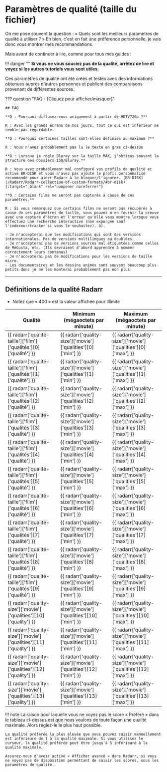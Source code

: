 # Paramètres de qualité (taille du fichier)

On me pose souvent la question : « Quels sont les meilleurs paramètres de qualité à utiliser ? »
Eh bien, c'est en fait une préférence personnelle, je vais donc vous montrer mes recommandations.

Mais avant de continuer à lire, comme pour tous mes guides :

!!! danger ""
    **Si vous ne vous souciez pas de la qualité, arrêtez de lire et voyez si les autres tutoriels vous sont utiles.**

Ces paramètres de qualité ont été créés et testés avec des informations obtenues auprès d'autres personnes et publient des comparaisons provenant de différentes sources.

??? question "FAQ - [Cliquez pour afficher/masquer]"

    ## FAQ

    **Q : Pourquoi diffusez-vous uniquement à partir de HDTV720p ?**

    R : Avec les grands écrans de nos jours, tout ce qui est inférieur ne semble pas regardable.

    **Q : Pourquoi certaines tailles sont-elles définies au maximum ?**

    R : Vous n'avez probablement pas lu le texte en gras ci-dessus

    **Q : Lorsque je règle Bluray sur la taille MAX, j'obtiens souvent la structure des dossiers ISO/Bluray.**

    R : Vous avez probablement mal configuré vos profils de qualité et activé BR-DISK et vous n'avez pas ajouté le profil personnalisé recommandé pour aider Radarr à le bloquer/l'ignorer. [BR-DISK](/Radarr/Radarr-collection-of-custom-formats/#br-disk){:target="_blank" rel="noopener noreferrer"}

    **Q : Certains films ne seront pas capturés à cause de ces paramètres.**

    R : Si vous remarquez que certains films ne seront pas récupérés à cause de ces paramètres de taille, vous pouvez m'en fournir la preuve avec une capture d'écran et l'erreur qu'elle vous montre lorsque vous effectuez une recherche interactive (non expurgée sauf l'indexeur/tracker si vous le souhaitez). à).

    - Je n'accepterai que les modifications qui sont des versions internationales. Pas de versions multilingues ou doublées.
    - Je n'accepterai pas de versions sources mal étiquetées comme celles de MeGusta, etc. (Ils devraient d'abord apprendre à nommer correctement leurs contenus)
    - Je n'accepterai pas de modifications pour les versions de taille micro.
    - Les documentaires et les dessins animés sont souvent beaucoup plus petits donc je ne les monterai probablement pas non plus.

------

## Définitions de la qualité Radarr

- Notez que « 400 » est la valeur affichée pour Illimité

| Qualité | Minimum (mégaoctets par minute) | Maximum (mégaoctets par minute) |
| ----------------------------------------------------------------- | ------------------------------------------------------------- | ------------------------------------------------------------- |
| {{ radarr['qualité-taille']['film']['qualités'][0]['qualité'] }} | {{ radarr['quality-size']['movie']['qualities'][0]['min'] }} | {{ radarr['quality-size']['movie']['qualities'][0]['max'] }} |
| {{ radarr['qualité-taille']['film']['qualités'][1]['qualité'] }} | {{ radarr['quality-size']['movie']['qualities'][1]['min'] }} | {{ radarr['quality-size']['movie']['qualities'][1]['max'] }} |
| {{ radarr['qualité-taille']['film']['qualités'][2]['qualité'] }} | {{ radarr['quality-size']['movie']['qualities'][2]['min'] }} | {{ radarr['quality-size']['movie']['qualities'][2]['max'] }} |
| {{ radarr['qualité-taille']['film']['qualités'][3]['qualité'] }} | {{ radarr['quality-size']['movie']['qualities'][3]['min'] }} | {{ radarr['quality-size']['movie']['qualities'][3]['max'] }} |
| {{ radarr['qualité-taille']['film']['qualités'][4]['qualité'] }} | {{ radarr['quality-size']['movie']['qualities'][4]['min'] }} | {{ radarr['quality-size']['movie']['qualities'][4]['max'] }} |
| {{ radarr['qualité-taille']['film']['qualités'][5]['qualité'] }} | {{ radarr['quality-size']['movie']['qualities'][5]['min'] }} | {{ radarr['quality-size']['movie']['qualities'][5]['max'] }} |
| {{ radarr['qualité-taille']['film']['qualités'][6]['qualité'] }} | {{ radarr['quality-size']['movie']['qualities'][6]['min'] }} | {{ radarr['quality-size']['movie']['qualities'][6]['max'] }} |
| {{ radarr['qualité-taille']['film']['qualités'][7]['qualité'] }} | {{ radarr['quality-size']['movie']['qualities'][7]['min'] }} | {{ radarr['quality-size']['movie']['qualities'][7]['max'] }} |
| {{ radarr['qualité-taille']['film']['qualités'][8]['qualité'] }} | {{ radarr['quality-size']['movie']['qualities'][8]['min'] }} | {{ radarr['quality-size']['movie']['qualities'][8]['max'] }} |
| {{ radarr['qualité-taille']['film']['qualités'][9]['qualité'] }} | {{ radarr['quality-size']['movie']['qualities'][9]['min'] }} | {{ radarr['quality-size']['movie']['qualities'][9]['max'] }} |
| {{ radarr['quality-size']['movie']['qualities'][10]['quality'] }} | {{ radarr['quality-size']['movie']['qualities'][10]['min'] }} | {{ radarr['quality-size']['movie']['qualities'][10]['max'] }} |
| {{ radarr['quality-size']['movie']['qualities'][11]['quality'] }} | {{ radarr['quality-size']['movie']['qualities'][11]['min'] }} | {{ radarr['quality-size']['movie']['qualities'][11]['max'] }} |
| {{ radarr['quality-size']['movie']['qualities'][12]['quality'] }} | {{ radarr['quality-size']['movie']['qualities'][12]['min'] }} | {{ radarr['quality-size']['movie']['qualities'][12]['max'] }} |
| {{ radarr['quality-size']['movie']['qualities'][13]['quality'] }} | {{ radarr['quality-size']['movie']['qualities'][13]['min'] }} | {{ radarr['quality-size']['movie']['qualities'][13]['max'] }} |

!!! note
    La raison pour laquelle vous ne voyez pas le score « Préféré » dans le tableau ci-dessus est que nous voulons de toute façon une qualité maximale. Alors réglez-le le plus haut possible.

    La qualité préférée la plus élevée que vous pouvez saisir manuellement est inférieure de 1 à la qualité maximale. Si vous utilisez le curseur, la qualité préférée peut être jusqu'à 5 inférieure à la qualité maximale.

    Assurez-vous d'avoir activé « Afficher avancé » dans Radarr, si vous ne voyez pas de disposition permettant de saisir les scores, sous les paramètres de qualité.
